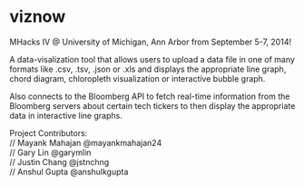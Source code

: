 viznow
=================

MHacks IV @ University of Michigan, Ann Arbor from September 5-7, 2014!

A data-visalization tool that allows users to upload a data file in one of many formats like .csv, .tsv, .json or .xls and displays the appropriate line graph, chord diagram, chloropleth visualization or interactive bubble graph.

Also connects to the Bloomberg API to fetch real-time information from the Bloomberg servers about certain tech tickers to then display the appropriate data in interactive line graphs.

Project Contributors:
<br>// Mayank Mahajan @mayankmahajan24
<br>// Gary Lin @garymlin
<br>// Justin Chang @jstnchng
<br>// Anshul Gupta @anshulkgupta
